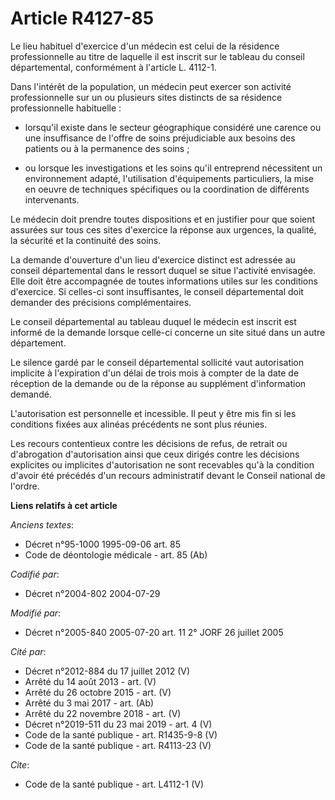 # Article R4127-85

Le lieu habituel d'exercice d'un médecin est celui de la résidence professionnelle au titre de laquelle il est inscrit sur le
tableau du conseil départemental, conformément à l'article L. 4112-1.

Dans l'intérêt de la population, un médecin peut exercer son activité professionnelle sur un ou plusieurs sites distincts de
sa résidence professionnelle habituelle :

- lorsqu'il existe dans le secteur géographique considéré une carence ou une insuffisance de l'offre de soins préjudiciable
aux besoins des patients ou à la permanence des soins ;

- ou lorsque les investigations et les soins qu'il entreprend nécessitent un environnement adapté, l'utilisation
d'équipements particuliers, la mise en oeuvre de techniques spécifiques ou la coordination de différents intervenants. 

Le médecin doit prendre toutes dispositions et en justifier pour que soient assurées sur tous ces sites d'exercice la réponse
aux urgences, la qualité, la sécurité et la continuité des soins. 

La demande d'ouverture d'un lieu d'exercice distinct est adressée au conseil départemental dans le ressort duquel se situe
l'activité envisagée. Elle doit être accompagnée de toutes informations utiles sur les conditions d'exercice. Si celles-ci
sont insuffisantes, le conseil départemental doit demander des précisions complémentaires. 

Le conseil départemental au tableau duquel le médecin est inscrit est informé de la demande lorsque celle-ci concerne un site
situé dans un autre département. 

Le silence gardé par le conseil départemental sollicité vaut autorisation implicite à l'expiration d'un délai de trois mois à
compter de la date de réception de la demande ou de la réponse au supplément d'information demandé. 

L'autorisation est personnelle et incessible. Il peut y être mis fin si les conditions fixées aux alinéas précédents ne sont
plus réunies. 

Les recours contentieux contre les décisions de refus, de retrait ou d'abrogation d'autorisation ainsi que ceux dirigés
contre les décisions explicites ou implicites d'autorisation ne sont recevables qu'à la condition d'avoir été précédés d'un
recours administratif devant le Conseil national de l'ordre.

**Liens relatifs à cet article**

_Anciens textes_:

  - Décret n°95-1000 1995-09-06 art. 85
  - Code de déontologie médicale - art. 85 (Ab)

_Codifié par_:

  - Décret n°2004-802 2004-07-29

_Modifié par_:

  - Décret n°2005-840 2005-07-20 art. 11 2° JORF 26 juillet 2005

_Cité par_:

  - Décret n°2012-884 du 17 juillet 2012 (V)
  - Arrêté du 14 août 2013 - art. (V)
  - Arrêté du 26 octobre 2015 - art. (V)
  - Arrêté du 3 mai 2017 - art. (Ab)
  - Arrêté du 22 novembre 2018 - art. (V)
  - Décret n°2019-511 du 23 mai 2019 - art. 4 (V)
  - Code de la santé publique - art. R1435-9-8 (V)
  - Code de la santé publique - art. R4113-23 (V)

_Cite_:

  - Code de la santé publique - art. L4112-1 (V)
